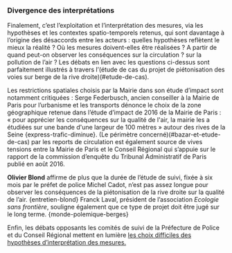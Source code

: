 ### Divergence des interprétations

Finalement, c’est l’exploitation et l’interprétation des mesures, via les hypothèses et les contextes spatio-temporels retenus, qui sont davantage à l’origine des désaccords entre les acteurs : quelles hypothèses reflètent le mieux la réalité ? Où les mesures doivent-elles être réalisées ? A partir de quand peut-on observer les conséquences sur la circulation ? sur la pollution de l’air ?
Les débats en lien avec les questions ci-dessus sont parfaitement illustrés à travers l’(étude de cas du projet de piétonisation des voies sur berge de la rive droite)(#etude-de-cas).

Les restrictions spatiales choisis par la Mairie dans son étude d’impact sont notamment critiquées : Serge Federbusch, ancien conseiller à la Mairie de Paris pour l’urbanisme et les transports dénonce le choix de la zone géographique retenue dans l’étude d’impact de 2016 de la Mairie de Paris : « pour apprécier les conséquences sur la qualité de l'air, la mairie les a étudiées sur une bande d'une largeur de 100 mètres » autour des rives de la Seine {express-trafic-diminue}. (Le périmètre concerné)(#bazar-et-etude-de-cas) par les reports de circulation est également source de vives tensions entre la Mairie de Paris et le Conseil Régional qui s’appuie sur le rapport de la commission d’enquête du Tribunal Administratif de Paris publié en août 2016.

**Olivier Blond** affirme de plus que la durée de l’étude de suivi, fixée à six mois par le préfet de police Michel Cadot, n’est pas assez longue pour observer les conséquences de la piétonisation de la rive droite sur la qualité de l’air. {entretien-blond} Franck Laval, président de l’association *Ecologie sans frontière*, souligne également que ce type de projet doit être jugé sur le long terme. {monde-polemique-berges}

Enfin, les débats opposants les comités de suivi de la Préfecture de Police et du Conseil Régional mettent en lumière [les choix difficiles des hypothèses d’interprétation des mesures.](#impact-sur-la-circulation)
